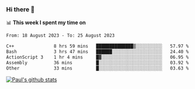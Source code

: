 ### Hi there 👋

📊 **This week I spent my time on**
<!--START_SECTION:waka-->

```txt
From: 18 August 2023 - To: 25 August 2023

C++               8 hrs 59 mins   ██████████████▒░░░░░░░░░░   57.97 %
Bash              3 hrs 47 mins   ██████░░░░░░░░░░░░░░░░░░░   24.40 %
ActionScript 3    1 hr 4 mins     █▓░░░░░░░░░░░░░░░░░░░░░░░   06.95 %
Assembly          36 mins         █░░░░░░░░░░░░░░░░░░░░░░░░   03.92 %
Other             33 mins         █░░░░░░░░░░░░░░░░░░░░░░░░   03.63 %
```

<!--END_SECTION:waka-->


[![Paul's github stats](https://github-readme-stats.vercel.app/api?username=mickeyouyou&theme=dracula&show_icons=true)](https://github.com/anuraghazra/github-readme-stats)
